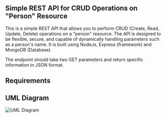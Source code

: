 ## Simple REST API for CRUD Operations on "Person" Resource

This is a simple REST API that allows you to perform CRUD (Create, Read, Update, Delete) operations on a "person" resource. The API is designed to be flexible, secure, and capable of dynamically handling parameters such as a person's name. It is built using NodeJs, Express (framework) and MongoDB (Database). 

The endpoint should take two GET parameters and return specific information in JSON format.

## Requirements


## UML Diagram 

![UML Diagram](https://github.com/ayobamy/hngx_projects/assets/59466195/c6ee9bc7-f59d-4a15-81c9-e42733cfdd42)
